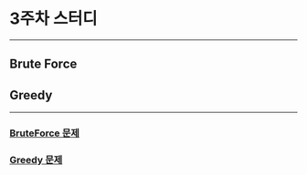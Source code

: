 # 3주차 스터디

---

## Brute Force

## Greedy

---

### <a href="https://programmers.co.kr/learn/courses/30/parts/12230">BruteForce 문제</a>

### <a href="https://programmers.co.kr/learn/courses/30/parts/12244">Greedy 문제</a>
